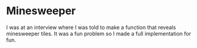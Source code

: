 # Minesweeper

I was at an interview where I was told to make a function that reveals minesweeper tiles.
It was a fun problem so I made a full implementation for fun.